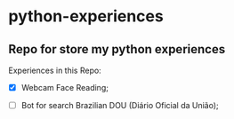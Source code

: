 # python-experiences

Repo for store my python experiences
---
Experiences in this Repo:

  - [x] Webcam Face Reading;
  
  - [ ] Bot for search Brazilian DOU (Diário Oficial da União);
  
